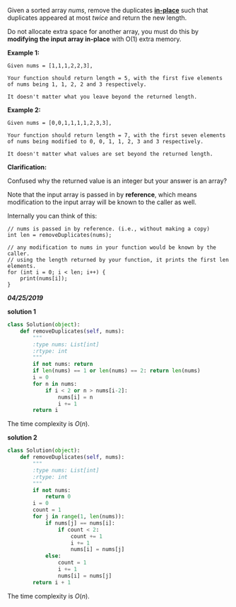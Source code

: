 Given a sorted array *nums*, remove the duplicates [**in-place**](https://en.wikipedia.org/wiki/In-place_algorithm) such that duplicates appeared at most *twice* and return the new length.

Do not allocate extra space for another array, you must do this by **modifying the input array in-place** with O(1) extra memory.

**Example 1:**

```
Given nums = [1,1,1,2,2,3],

Your function should return length = 5, with the first five elements of nums being 1, 1, 2, 2 and 3 respectively.

It doesn't matter what you leave beyond the returned length.
```

**Example 2:**

```
Given nums = [0,0,1,1,1,1,2,3,3],

Your function should return length = 7, with the first seven elements of nums being modified to 0, 0, 1, 1, 2, 3 and 3 respectively.

It doesn't matter what values are set beyond the returned length.
```

**Clarification:**

Confused why the returned value is an integer but your answer is an array?

Note that the input array is passed in by **reference**, which means modification to the input array will be known to the caller as well.

Internally you can think of this:

```
// nums is passed in by reference. (i.e., without making a copy)
int len = removeDuplicates(nums);

// any modification to nums in your function would be known by the caller.
// using the length returned by your function, it prints the first len elements.
for (int i = 0; i < len; i++) {
    print(nums[i]);
}
```



***04/25/2019***

**solution 1**

```python
class Solution(object):
    def removeDuplicates(self, nums):
        """
        :type nums: List[int]
        :rtype: int
        """
        if not nums: return
        if len(nums) == 1 or len(nums) == 2: return len(nums)
        i = 0
        for n in nums:
            if i < 2 or n > nums[i-2]:
                nums[i] = n
                i += 1
        return i
```

The time complexity is $O(n)$.

**solution 2**

```python
class Solution(object):
    def removeDuplicates(self, nums):
        """
        :type nums: List[int]
        :rtype: int
        """
        if not nums:
            return 0
        i = 0
        count = 1
        for j in range(1, len(nums)):
            if nums[j] == nums[i]:
                if count < 2:
                    count += 1
                    i += 1
                    nums[i] = nums[j]
            else:
                count = 1
                i += 1
                nums[i] = nums[j]
        return i + 1
```

The time complexity is $O(n)$.

